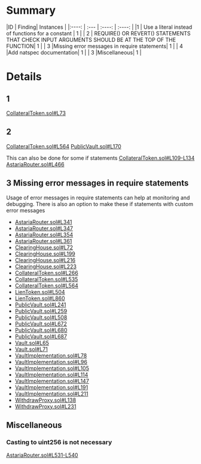 # Summary
|ID     | Finding| Instances |
|:----: | :---           |              :----:    |  :----:         |
|1       | Use a literal instead of functions for a constant  | 1 |
| 2      | REQUIRE() OR REVERT() STATEMENTS THAT CHECK INPUT ARGUMENTS SHOULD BE AT THE TOP OF THE FUNCTION| 1 |
| 3      |Missing error messages in require statements| 1 |
| 4      |Add natspec documentation| 1 |
| 3      |Miscellaneous| 1 |

# Details
## 1 
[CollateralToken.sol#L73](https://github.com/code-423n4/2023-01-astaria/blob/main/src/CollateralToken.sol#L73)

## 2
[CollateralToken.sol#L564](https://github.com/code-423n4/2023-01-astaria/blob/main/src/CollateralToken.sol#L564)
[PublicVault.sol#L170](https://github.com/code-423n4/2023-01-astaria/blob/main/src/PublicVault.sol#L170)

This can also be done for some if statements
[CollateralToken.sol#L109-L134](https://github.com/code-423n4/2023-01-astaria/blob/main/src/CollateralToken.sol#L109-L134)
[AstariaRouter.sol#L466](https://github.com/code-423n4/2023-01-astaria/blob/main/src/AstariaRouter.sol#L466)

## 3 Missing error messages in require statements
Usage of error messages in require statements can help at monitoring and debugging. There is also an option to make these if statements with custom error messages
- [AstariaRouter.sol#L341](https://github.com/code-423n4/2023-01-astaria/blob/main/src/AstariaRouter.sol#L341)
- [AstariaRouter.sol#L347](https://github.com/code-423n4/2023-01-astaria/blob/main/src/AstariaRouter.sol#L347)
- [AstariaRouter.sol#L354](https://github.com/code-423n4/2023-01-astaria/blob/main/src/AstariaRouter.sol#L354)
- [AstariaRouter.sol#L361](https://github.com/code-423n4/2023-01-astaria/blob/main/src/AstariaRouter.sol#L361)
- [ClearingHouse.sol#L72](https://github.com/code-423n4/2023-01-astaria/blob/main/src/ClearingHouse.sol#L72)
- [ClearingHouse.sol#L199](https://github.com/code-423n4/2023-01-astaria/blob/main/src/ClearingHouse.sol#L199)
- [ClearingHouse.sol#L216](https://github.com/code-423n4/2023-01-astaria/blob/main/src/ClearingHouse.sol#L216)
- [ClearingHouse.sol#L223](https://github.com/code-423n4/2023-01-astaria/blob/main/src/ClearingHouse.sol#L223)
- [CollateralToken.sol#L266](https://github.com/code-423n4/2023-01-astaria/blob/main/src/CollateralToken.sol#L266)
- [CollateralToken.sol#L535](https://github.com/code-423n4/2023-01-astaria/blob/main/src/CollateralToken.sol#L535)
- [CollateralToken.sol#L564](https://github.com/code-423n4/2023-01-astaria/blob/main/src/CollateralToken.sol#L564)
- [LienToken.sol#L504](https://github.com/code-423n4/2023-01-astaria/blob/main/src/LienToken.sol#L504)
- [LienToken.sol#L860](https://github.com/code-423n4/2023-01-astaria/blob/main/src/LienToken.sol#L860)
- [PublicVault.sol#L241](https://github.com/code-423n4/2023-01-astaria/blob/main/src/PublicVault.sol#L241)
- [PublicVault.sol#L259](https://github.com/code-423n4/2023-01-astaria/blob/main/src/PublicVault.sol#L259)
- [PublicVault.sol#L508](https://github.com/code-423n4/2023-01-astaria/blob/main/src/PublicVault.sol#L508)
- [PublicVault.sol#L672](https://github.com/code-423n4/2023-01-astaria/blob/main/src/PublicVault.sol#L672)
- [PublicVault.sol#L680](https://github.com/code-423n4/2023-01-astaria/blob/main/src/PublicVault.sol#L680)
- [PublicVault.sol#L687](https://github.com/code-423n4/2023-01-astaria/blob/main/src/PublicVault.sol#L687)
- [Vault.sol#L65](https://github.com/code-423n4/2023-01-astaria/blob/main/src/Vault.sol#L65)
- [Vault.sol#L71](https://github.com/code-423n4/2023-01-astaria/blob/main/src/Vault.sol#L71)
- [VaultImplementation.sol#L78](https://github.com/code-423n4/2023-01-astaria/blob/main/src/VaultImplementation.sol#L78)
- [VaultImplementation.sol#L96](https://github.com/code-423n4/2023-01-astaria/blob/main/src/VaultImplementation.sol#L96)
- [VaultImplementation.sol#L105](https://github.com/code-423n4/2023-01-astaria/blob/main/src/VaultImplementation.sol#L105)
- [VaultImplementation.sol#L114](https://github.com/code-423n4/2023-01-astaria/blob/main/src/VaultImplementation.sol#L114)
- [VaultImplementation.sol#L147](https://github.com/code-423n4/2023-01-astaria/blob/main/src/VaultImplementation.sol#L147)
- [VaultImplementation.sol#L191](https://github.com/code-423n4/2023-01-astaria/blob/main/src/VaultImplementation.sol#L191)
- [VaultImplementation.sol#L211](https://github.com/code-423n4/2023-01-astaria/blob/main/src/VaultImplementation.sol#L211)
- [WithdrawProxy.sol#L138](https://github.com/code-423n4/2023-01-astaria/blob/main/src/WithdrawProxy.sol#L138)
- [WithdrawProxy.sol#L231](https://github.com/code-423n4/2023-01-astaria/blob/main/src/WithdrawProxy.sol#L231)
## Miscellaneous
### Casting to uint256 is not necessary
[AstariaRouter.sol#L531-L540](https://github.com/code-423n4/2023-01-astaria/blob/main/src/AstariaRouter.sol#L531-L540)